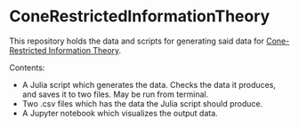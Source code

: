 # ConeRestrictedInformationTheory
This repository holds the data and scripts for generating said data for [Cone-Restricted Information Theory](https://arxiv.org/abs/2206.04300).

Contents:
* A Julia script which generates the data. Checks the data it produces, and saves it to two files. May be run from terminal.
* Two .csv files which has the data the Julia script should produce.
* A Jupyter notebook which visualizes the output data. 
